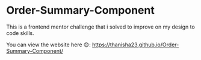 # Order-Summary-Component
This is a frontend mentor challenge that i solved to improve on my design to code skills.

You can view the website here 😊: https://thanisha23.github.io/Order-Summary-Component/
